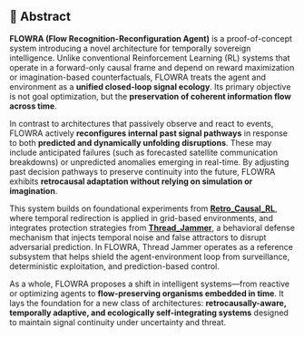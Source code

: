 ## 🧾 Abstract

**FLOWRA (Flow Recognition-Reconfiguration Agent)** is a proof-of-concept system introducing a novel architecture for temporally sovereign intelligence. Unlike conventional Reinforcement Learning (RL) systems that operate in a forward-only causal frame and depend on reward maximization or imagination-based counterfactuals, FLOWRA treats the agent and environment as a **unified closed-loop signal ecology**. Its primary objective is not goal optimization, but the **preservation of coherent information flow across time**.

In contrast to architectures that passively observe and react to events, FLOWRA actively **reconfigures internal past signal pathways** in response to both **predicted and dynamically unfolding disruptions**. These may include anticipated failures (such as forecasted satellite communication breakdowns) or unpredicted anomalies emerging in real-time. By adjusting past decision pathways to preserve continuity into the future, FLOWRA exhibits **retrocausal adaptation without relying on simulation or imagination**.

This system builds on foundational experiments from [**Retro_Causal_RL**](https://github.com/Tro23/Retro_Causal_RL), where temporal redirection is applied in grid-based environments, and integrates protection strategies from [**Thread_Jammer**](https://github.com/Tro23/Thread_Jammer), a behavioral defense mechanism that injects temporal noise and false attractors to disrupt adversarial prediction. In FLOWRA, Thread Jammer operates as a reference subsystem that helps shield the agent-environment loop from surveillance, deterministic exploitation, and prediction-based control.

As a whole, FLOWRA proposes a shift in intelligent systems—from reactive or optimizing agents to **flow-preserving organisms embedded in time**. It lays the foundation for a new class of architectures: **retrocausally-aware, temporally adaptive, and ecologically self-integrating systems** designed to maintain signal continuity under uncertainty and threat.
